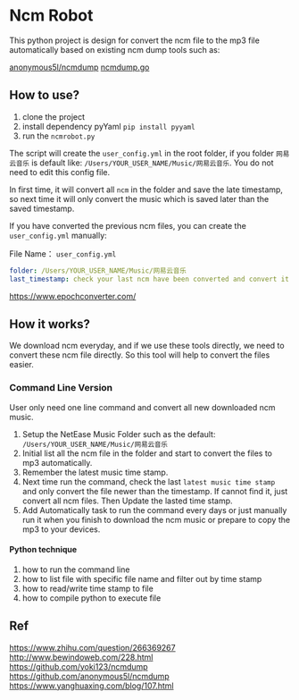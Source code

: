 # Ncm Robot

This python project is design for convert the ncm file to the mp3 file automatically based on existing ncm dump tools such as:

[anonymous5l/ncmdump](https://github.com/anonymous5l/ncmdump)
[ncmdump.go](https://github.com/yoki123/ncmdump/)

## How to use?

1. clone the project
2. install dependency pyYaml `pip install pyyaml`
3. run the `ncmrobot.py`

The script will create the `user_config.yml` in the root folder, if you folder `网易云音乐` is default like:  `/Users/YOUR_USER_NAME/Music/网易云音乐`. You do not need to edit this config file.

In first time, it will convert all `ncm` in the folder and save the late timestamp, so next time it will only convert the music which is saved later than the saved timestamp.

If you have converted the previous ncm files, you can create the `user_config.yml` manually:

File Name： `user_config.yml`

```yaml
folder: /Users/YOUR_USER_NAME/Music/网易云音乐
last_timestamp: check your last ncm have been converted and convert it to nuix timestamp
```

https://www.epochconverter.com/


## How it works?

We download ncm everyday, and if we use these tools directly, we need to convert these ncm file directly. So this tool will help to convert the files easier.

### Command Line Version

User only need one line command and convert all new downloaded ncm music.

1. Setup the NetEase Music Folder such as the default: `/Users/YOUR_USER_NAME/Music/网易云音乐`
2. Initial list all the ncm file in the folder and start to convert the files to mp3 automatically.
3. Remember the latest music time stamp.
4. Next time run the command, check the last `latest music time stamp` and only convert the file newer than the timestamp. If cannot find it, just convert all ncm files. Then Update the lasted time stamp.
5. Add Automatically task to run the command every days or just manually run it when you finish to download the ncm music or prepare to copy the mp3 to your devices.

#### Python technique

1. how to run the command line
2. how to list file with specific file name and filter out by time stamp
3. how to read/write time stamp to file
4. how to compile python to execute file


## Ref

https://www.zhihu.com/question/266369267
http://www.bewindoweb.com/228.html
https://github.com/yoki123/ncmdump
https://github.com/anonymous5l/ncmdump
https://www.yanghuaxing.com/blog/107.html

